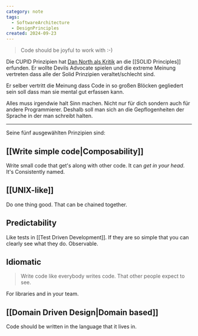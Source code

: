 ```yaml
---
category: note
tags:
  - SoftwareArchitecture
  - DesignPrinciples
created: 2024-09-23
---
```

> Code should be joyful to work with :-)

Die CUPID Prinzipien hat [Dan North als Kritik](https://dannorth.net/cupid-the-back-story/) an die [[SOLID Principles]] erfunden.
Er wollte Devils Advocate spielen und die extreme Meinung vertreten dass alle der Solid Prinzipien veraltet/schlecht sind.

Er selber vertritt die Meinung dass Code in so großen Blöcken gegliedert sein soll dass man sie mental gut erfassen kann.

Alles muss irgendwie halt Sinn machen.
Nicht nur für dich sondern auch für andere Programmierer.
Deshalb soll man sich an die Gepflogenheiten der Sprache in der man schreibt halten.

---
Seine fünf ausgewählten Prinzipien sind:
## [[Write simple code|Composability]]
Write small code that get's along with other code.
It can _get in your head_.
It's Consistently named.

## [[UNIX-like]]
Do one thing good.
That can be chained together.

## Predictability
Like tests in [[Test Driven Development]].
If they are so simple that you can clearly see what they do.
Observable.

## Idiomatic
> Write code like everybody writes code.
> That other people expect to see.

For libraries and in your team.

## [[Domain Driven Design|Domain based]]
Code should be written in the language that it lives in.

